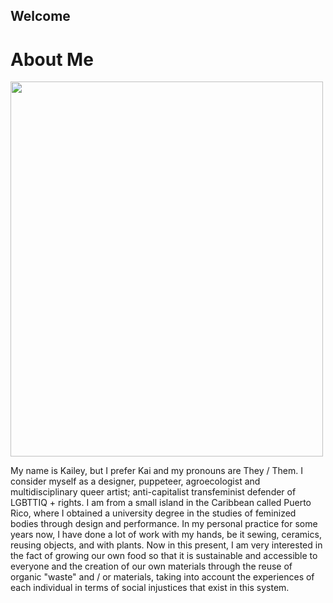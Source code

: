 ## Welcome

<h1>About Me</h1>


<img src="images/kai.JPEG" alt="" width="500" height="600">

My name is Kailey, but I prefer Kai and my pronouns are They / Them. I consider myself as a designer, puppeteer, agroecologist and multidisciplinary queer artist; anti-capitalist transfeminist defender of LGBTTIQ + rights. I am from a small island in the Caribbean called Puerto Rico, where I obtained a university degree in the studies of feminized bodies through design and performance. In my personal practice for some years now, I have done a lot of work with my hands, be it sewing, ceramics, reusing objects, and with plants. Now in this present, I am very interested in the fact of growing our own food so that it is sustainable and accessible to everyone and the creation of our own materials through the reuse of organic "waste" and / or materials, taking into account the experiences of each individual in terms of social injustices that exist in this system.

